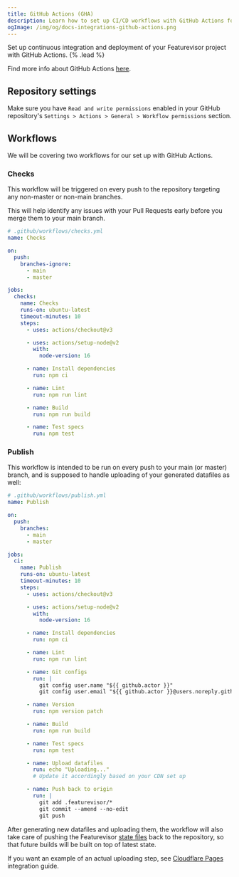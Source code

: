 ```yaml
---
title: GitHub Actions (GHA)
description: Learn how to set up CI/CD workflows with GitHub Actions for Featurevisor
ogImage: /img/og/docs-integrations-github-actions.png
---
```


Set up continuous integration and deployment of your Featurevisor project with GitHub Actions. {% .lead %}

Find more info about GitHub Actions [here](https://github.com/features/actions).

## Repository settings

Make sure you have `Read and write permissions` enabled in your GitHub repository's `Settings > Actions > General > Workflow permissions` section.

## Workflows

We will be covering two workflows for our set up with GitHub Actions.

### Checks

This workflow will be triggered on every push to the repository targeting any non-master or non-main branches.

This will help identify any issues with your Pull Requests early before you merge them to your main branch.

```yml
# .github/workflows/checks.yml
name: Checks

on:
  push:
    branches-ignore:
      - main
      - master

jobs:
  checks:
    name: Checks
    runs-on: ubuntu-latest
    timeout-minutes: 10
    steps:
      - uses: actions/checkout@v3

      - uses: actions/setup-node@v2
        with:
          node-version: 16

      - name: Install dependencies
        run: npm ci

      - name: Lint
        run: npm run lint

      - name: Build
        run: npm run build

      - name: Test specs
        run: npm test
```

### Publish

This workflow is intended to be run on every push to your main (or master) branch, and is supposed to handle uploading of your generated datafiles as well:

```yml
# .github/workflows/publish.yml
name: Publish

on:
  push:
    branches:
      - main
      - master

jobs:
  ci:
    name: Publish
    runs-on: ubuntu-latest
    timeout-minutes: 10
    steps:
      - uses: actions/checkout@v3

      - uses: actions/setup-node@v2
        with:
          node-version: 16

      - name: Install dependencies
        run: npm ci

      - name: Lint
        run: npm run lint

      - name: Git configs
        run: |
          git config user.name "${{ github.actor }}"
          git config user.email "${{ github.actor }}@users.noreply.github.com"

      - name: Version
        run: npm version patch

      - name: Build
        run: npm run build

      - name: Test specs
        run: npm test

      - name: Upload datafiles
        run: echo "Uploading..."
        # Update it accordingly based on your CDN set up

      - name: Push back to origin
        run: |
          git add .featurevisor/*
          git commit --amend --no-edit
          git push
```

After generating new datafiles and uploading them, the workflow will also take care of pushing the Featurevisor [state files](/docs/state-files) back to the repository, so that future builds will be built on top of latest state.

If you want an example of an actual uploading step, see [Cloudflare Pages](/docs/integrations/cloudflare-pages/) integration guide.
